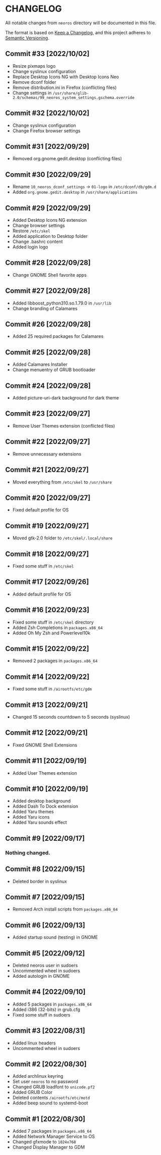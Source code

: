 # CHANGELOG
All notable changes from `neoros` directory will be documented in this file.

The format is based on [Keep a Changelog](https://keepachangelog.com/en/1.0.0/),
and this project adheres to [Semantic Versioning](https://semver.org/spec/v2.0.0.html).

## Commit #33 [2022/10/02]
- Resize pixmaps logo
- Change syslinux configuration
- Replace Desktop Icons NG with Desktop Icons Neo
- Remove dconf folder
- Remove distribution.ini in Firefox (conflicting files)
- Change settings in `/usr/share/glib-2.0/schemas/99_neoros_system_settings.gschema.override`

## Commit #32 [2022/10/02]
- Change syslinux configuration
- Change Firefox browser settings

## Commit #31 [2022/09/29]
- Removed org.gnome.gedit.desktop (conflicting files)

## Commit #30 [2022/09/29]
- Rename `10_neoros_dconf_settings` -> `01-logo` in `/etc/dconf/db/gdm.d`
- Added `org.gnome.gedit.desktop` in `/usr/share/applications`

## Commit #29 [2022/09/29]
- Added Desktop Icons NG extension
- Change browser settings
- Restore `/etc/skel`
- Added application to Desktop folder
- Change .bashrc content
- Added login logo

## Commit #28 [2022/09/28]
- Change GNOME Shell favorite apps

## Commit #27 [2022/09/28]
- Added libboost_python310.so.1.79.0 in `/usr/lib`
- Change branding of Calamares

## Commit #26 [2022/09/28]
- Added 25 required packages for Calamares

## Commit #25 [2022/09/28]
- Added Calamares Installer
- Change menuentry of GRUB bootloader

## Commit #24 [2022/09/28]
- Added picture-uri-dark background for dark theme

## Commit #23 [2022/09/27]
- Remove User Themes extension (conflicted files)

## Commit #22 [2022/09/27]
- Remove unnecessary extensions

## Commit #21 [2022/09/27]
- Moved everything from `/etc/skel` to `/usr/share`

## Commit #20 [2022/09/27]
- Fixed default profile for OS

## Commit #19 [2022/09/27]
- Moved gtk-2.0 folder to `/etc/skel/.local/share`

## Commit #18 [2022/09/27]
- Fixed some stuff in `/etc/skel`

## Commit #17 [2022/09/26]
- Added default profile for OS

## Commit #16 [2022/09/23]
- Fixed some stuff in `/etc/skel` directory
- Added Zsh Completions in `packages.x86_64`
- Added Oh My Zsh and Powerlevel10k

## Commit #15 [2022/09/22]
- Removed 2 packages in `packages.x86_64`

## Commit #14 [2022/09/22]
- Fixed some stuff in `/airootfs/etc/gdm`

## Commit #13 [2022/09/21]
- Changed 15 seconds countdown to 5 seconds (syslinux)

## Commit #12 [2022/09/21]
- Fixed GNOME Shell Extensions

## Commit #11 [2022/09/19]
- Added User Themes extension

## Commit #10 [2022/09/19]
- Added desktop background
- Added Dash To Dock extension
- Added Yaru themes
- Added Yaru icons
- Added Yaru sounds effect

## Commit #9 [2022/09/17]
### Nothing changed.

## Commit #8 [2022/09/15]
- Deleted border in syslinux

## Commit #7 [2022/09/15]
- Removed Arch install scripts from `packages.x86_64`

## Commit #6 [2022/09/13]
- Added startup sound (testing) in GNOME

## Commit #5 [2022/09/12]
- Deleted neoros user in sudoers
- Uncommented wheel in sudoers
- Added autologin in GNOME

## Commit #4 [2022/09/10]
- Added 5 packages in `packages.x86_64`
- Added i386 (32-bits) in grub.cfg
- Fixed some stuff in sudoers

## Commit #3 [2022/08/31]
- Added linux headers
- Uncommented wheel in sudoers

## Commit #2 [2022/08/30]
- Added archlinux keyring
- Set user `neoros` to no password
- Changed GRUB loadfont to `unicode.pf2`
- Added GRUB Color
- Deleted contents `/airootfs/etc/motd`
- Added beep sound to systemd-boot

## Commit #1 [2022/08/30]
- Added 7 packages in `packages.x86_64`
- Added Network Manager Service to OS
- Changed gfxmode to `1024x768`
- Changed Display Manager to GDM
